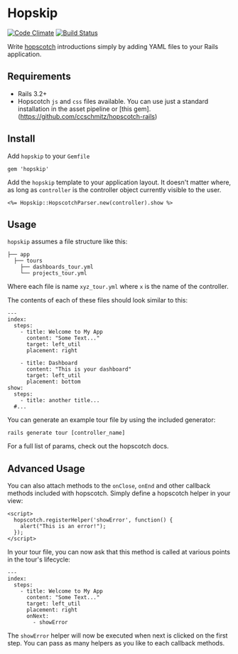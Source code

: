 # Hopskip

[![Code Climate](https://codeclimate.com/github/boxuk/hopskip.png)](https://codeclimate.com/github/boxuk/hopskip)
[![Build Status](https://travis-ci.org/boxuk/hopskip.png?branch=master)](https://travis-ci.org/boxuk/hopskip)

Write [hopscotch](https://github.com/linkedin/hopscotch) introductions simply by adding YAML files to your Rails application.

## Requirements

* Rails 3.2+
* Hopscotch `js` and `css` files available. You can use just a standard installation in the asset pipeline or [this gem].(https://github.com/ccschmitz/hopscotch-rails)

## Install

Add `hopskip` to your `Gemfile`

    gem 'hopskip'

Add the `hopskip` template to your application layout. It doesn't matter where, as long as `controller` is the controller object currently visible to the user.

    <%= Hopskip::HopscotchParser.new(controller).show %>

## Usage

`hopskip` assumes a file structure like this:

    ├── app
      ├── tours
        ├── dashboards_tour.yml
        └── projects_tour.yml

Where each file is name `xyz_tour.yml` where `x` is the name of the controller.

The contents of each of these files should look similar to this:

    ---
    index:
      steps:
        - title: Welcome to My App
          content: "Some Text..."
          target: left_util
          placement: right

        - title: Dashboard
          content: "This is your dashboard"
          target: left_util
          placement: bottom
    show:
      steps:
        - title: another title...
      #...

You can generate an example tour file by using the included generator:

    rails generate tour [controller_name]

For a full list of params, check out the hopscotch docs.

## Advanced Usage

You can also attach methods to the `onClose`, `onEnd` and other callback methods included with hopscotch. Simply define a hopscotch helper in your view:

    <script>
      hopscotch.registerHelper('showError', function() {
        alert("This is an error!");
      });
    </script>

  In your tour file, you can now ask that this method is called at various points in the tour's lifecycle:

    ---
    index:
      steps:
        - title: Welcome to My App
          content: "Some Text..."
          target: left_util
          placement: right
          onNext:
            - showError

The `showError` helper will now be executed when next is clicked on the first step. You can pass as many helpers as you like to each callback methods.

